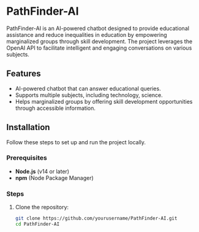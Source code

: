 # PathFinder-AI

PathFinder-AI is an AI-powered chatbot designed to provide educational assistance and reduce inequalities in education by empowering marginalized groups through skill development. The project leverages the OpenAI API to facilitate intelligent and engaging conversations on various subjects.

## Features

- AI-powered chatbot that can answer educational queries.
- Supports multiple subjects, including technology, science.
- Helps marginalized groups by offering skill development opportunities through accessible information.

## Installation

Follow these steps to set up and run the project locally.

### Prerequisites

- **Node.js** (v14 or later)
- **npm** (Node Package Manager)

### Steps

1. Clone the repository:
   ```bash
   git clone https://github.com/yourusername/PathFinder-AI.git
   cd PathFinder-AI

